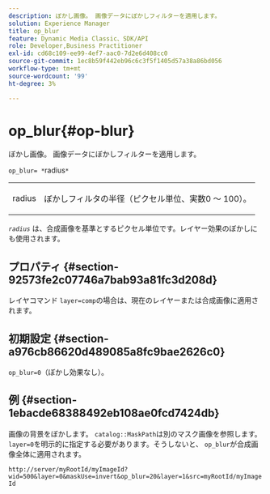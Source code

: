 ```yaml
---
description: ぼかし画像。 画像データにぼかしフィルターを適用します。
solution: Experience Manager
title: op_blur
feature: Dynamic Media Classic、SDK/API
role: Developer,Business Practitioner
exl-id: cd68c109-ee99-4ef7-aac0-7d2e6d408cc0
source-git-commit: 1ec8b59f442eb96c6c3f5f1405d57a38a86bd056
workflow-type: tm+mt
source-wordcount: '99'
ht-degree: 3%

---
```


# op_blur{#op-blur}

ぼかし画像。 画像データにぼかしフィルターを適用します。

`op_blur= *`radius`*`

<table id="simpletable_1DD41D819BE74130A77ECFC28486F70A"> 
 <tr class="strow"> 
  <td class="stentry"> <p><span class="varname"> radius</span> </p> </td> 
  <td class="stentry"> <p>ぼかしフィルタの半径（ピクセル単位、実数0 ～ 100）。 </p></td> 
 </tr> 
</table>

*`radius`* は、合成画像を基準とするピクセル単位です。レイヤー効果のぼかしにも使用されます。

## プロパティ {#section-92573fe2c07746a7bab93a81fc3d208d}

レイヤコマンド `layer=comp`の場合は、現在のレイヤーまたは合成画像に適用されます。

## 初期設定 {#section-a976cb86620d489085a8fc9bae2626c0}

`op_blur=0`（ぼかし効果なし）。

## 例 {#section-1ebacde68388492eb108ae0fcd7424db}

画像の背景をぼかします。 `catalog::MaskPath`は別のマスク画像を参照します。 `layer=0`を明示的に指定する必要があります。そうしないと、 `op_blur`が合成画像全体に適用されます。

`http://server/myRootId/myImageId?wid=500&layer=0&maskUse=invert&op_blur=20&layer=1&src=myRootId/myImageId`
